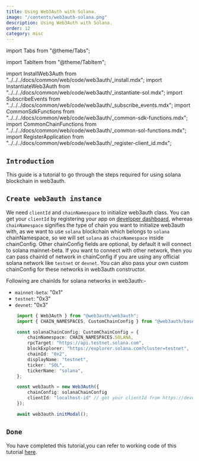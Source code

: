 ```yaml
---
title: Using Web3Auth with Solana.
image: "/contents/web3auth-solana.png"
description: Using Web3Auth with Solana.
order: 12
category: misc
---
```


import Tabs from "@theme/Tabs";

import TabItem from "@theme/TabItem";

import InstallWeb3Auth from "../../../docs/common/web/code/web3auth/\_install.mdx"; import InstantiateWeb3Auth from
"../../../docs/common/web/code/web3auth/\_instantiate-sol.mdx"; import SubscribeEvents from
"../../../docs/common/web/code/web3auth/\_subscribe_events.mdx"; import CommonSdkFunctions from
"../../../docs/common/web/code/web3auth/\_common-sdk-functions.mdx"; import CommonChainFunctions from
"../../../docs/common/web/code/web3auth/\_common-sol-functions.mdx"; import RegisterApplication from
"../../../docs/common/web/code/web3auth/\_register-client_id.mdx";

## `Introduction`

This guide is a tutorial to go through the steps required for using solana blockchain in web3auth.

<RegisterApplication/>

<InstallWeb3Auth/>

## `Create web3auth instance`

We need `clientId` and `chainNamespace` to initialize web3auth class. You can get your `clientId` by registering your app on
[developer dashboard](https://developer.web3auth.io), whereas `chainNamespace` signifies the type of chain you want to initialize web3auth with, as we
want to use `solana` blockchain which belongs to `solana` chainNamespace, so we will set `solana` as `chainNamespace` inside chainConfig. Other
chainConfig fields are optional, by default it will connect to solana mainnet-beta. If you want to connect with other network, then you can pass
chainId of network in chainConfig if you are using any official solana network like `testnet` or `devnet`. You can also pass your own custom
chainConfig for these networks in web3auth constructor.

Following are chainIds for solana networks in web3auth:-

- `mainnet-beta`: "0x1"
- `testnet`: "0x3"
- `devnet`: "0x3"

```ts
    import { Web3Auth } from "@web3auth/web3auth";
    import { CHAIN_NAMESPACES, CustomChainConfig } from "@web3auth/base";

    const solanaChainConfig: CustomChainConfig = {
        chainNamespace: CHAIN_NAMESPACES.SOLANA,
        rpcTarget: "https://api.testnet.solana.com",
        blockExplorer: "https://explorer.solana.com?cluster=testnet",
        chainId: "0x2",
        displayName: "testnet",
        ticker: "SOL",
        tickerName: "solana",
    };

    const web3auth = new Web3Auth({
        chainConfig: solanaChainConfig
        clientId: "localhost-id" // get your clientId from https://developer.web3auth.io
    });

    await web3auth.initModal();

```

<SubscribeEvents/>

<InstantiateWeb3Auth/>

<CommonSdkFunctions/>

<CommonChainFunctions/>

## `Done`

You have completed this tutorial,you can refer to working code of this tutorial
[here]("https://github.com/Web3Auth/Web3Auth/examples/vue-app/src/chains/solana.vue").

